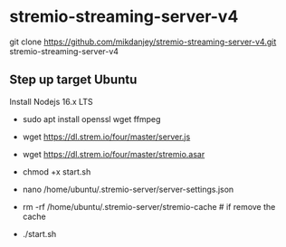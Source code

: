 # stremio-streaming-server-v4

git clone https://github.com/mikdanjey/stremio-streaming-server-v4.git stremio-streaming-server-v4

## Step up target Ubuntu

Install Nodejs 16.x LTS

* sudo apt install openssl wget ffmpeg

* wget https://dl.strem.io/four/master/server.js
* wget https://dl.strem.io/four/master/stremio.asar

* chmod +x start.sh



* nano /home/ubuntu/.stremio-server/server-settings.json
* rm -rf /home/ubuntu/.stremio-server/stremio-cache # if remove the cache

* ./start.sh


